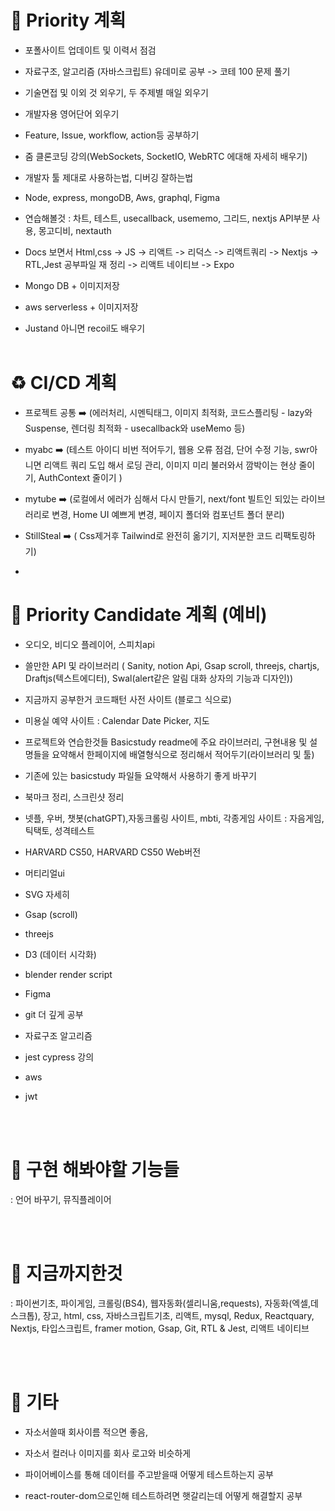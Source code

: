 # 💭 Priority 계획
- 포폴사이트 업데이트 및 이력서 점검

- 자료구조, 알고리즘 (자바스크립트) 유데미로 공부 -> 코테 100 문제 풀기
- 기술면접 및 이외 것 외우기, 두 주제별 매일 외우기
- 개발자용 영어단어 외우기

- Feature, Issue, workflow, action등 공부하기
- 줌 클론코딩 강의(WebSockets, SocketIO, WebRTC 에대해 자세히 배우기)
- 개발자 툴 제대로 사용하는법, 디버깅 잘하는법
- Node, express, mongoDB, Aws, graphql, Figma

- 연습해볼것 : 차트, 테스트, usecallback, usememo, 그리드, nextjs API부분 사용, 몽고디비, nextauth

- Docs 보면서 Html,css -> JS -> 리액트 -> 리덕스 -> 리액트쿼리 -> Nextjs -> RTL,Jest 공부파일 재 정리 -> 리액트 네이티브 -> Expo

- Mongo DB + 이미지저장
- aws serverless + 이미지저장

- Justand 아니면 recoil도 배우기
<br> <br>

# ♻ CI/CD 계획
- 프로젝트 공통 ➡️ (에러처리, 시멘틱태그, 이미지 최적화, 코드스플리팅 - lazy와 Suspense, 렌더링 최적화 - usecallback와 useMemo 등)
- myabc ➡️ (테스트 아이디 비번 적어두기, 웹용 오류 점검, 단어 수정 기능, swr아니면 리액트 쿼리 도입 해서 로딩 관리, 이미지 미리 불러와서 깜박이는 현상 줄이기, AuthContext 줄이기 )
- mytube ➡️ (로컬에서 에러가 심해서 다시 만들기, next/font 빌트인 되있는 라이브러리로 변경, Home UI 예쁘게 변경, 페이지 폴더와 컴포넌트 폴더 분리)
- StillSteal ➡️ ( Css제거후 Tailwind로 완전히 옮기기, 지저분한 코드 리팩토링하기)

- 
# 📆 Priority Candidate 계획 (예비)

- 오디오, 비디오 플레이어, 스피치api

- 쓸만한 API 및 라이브러리 ( Sanity, notion Api, Gsap scroll, threejs, chartjs, Draftjs(텍스트에디터), Swal(alert같은 알림 대화 상자의 기능과 디자인))

- 지금까지 공부한거 코드패턴 사전 사이트 (블로그 식으로)

- 미용실 예약 사이트 : Calendar Date Picker, 지도

- 프로젝트와 연습한것들 Basicstudy readme에 주요 라이브러리, 구현내용 및 설명들을 요약해서 한페이지에 배열형식으로 정리해서 적어두기(라이브러리 및 툴)

- 기존에 있는 basicstudy 파일들 요약해서 사용하기 좋게 바꾸기

- 북마크 정리, 스크린샷 정리

- 넷플, 우버, 챗봇(chatGPT),자동크롤링 사이트, mbti, 각종게임 사이트 : 자음게임, 틱택토, 성격테스트

- HARVARD CS50, HARVARD CS50 Web버전

- 머티리얼ui
- SVG 자세히
- Gsap (scroll)
- threejs
- D3 (데이터 시각화)
- blender render script
- Figma
- git 더 깊게 공부
- 자료구조 알고리즘
- jest cypress 강의
- aws
- jwt

<br> <br>

# 📌 구현 해봐야할 기능들 
: 언어 바꾸기, 뮤직플레이어

<br> <br>

# 📌 지금까지한것
: 파이썬기초, 파이게임, 크롤링(BS4), 웹자동화(셀리니움,requests), 자동화(엑셀,데스크톱),
장고, html, css, 자바스크립트기초, 리액트, mysql, Redux, Reactquary, Nextjs, 타입스크립트, framer motion, Gsap, Git, RTL & Jest, 리액트 네이티브

<br> <br>

# 🎸 기타
- 자소서쓸때 회사이름 적으면 좋음,
- 자소서 컬러나 이미지를 회사 로고와 비슷하게

- 파이어베이스를 통해 데이터를 주고받을때 어떻게 테스트하는지 공부
- react-router-dom으로인해 테스트하려면 햇갈리는데 어떻게 해결할지 공부

